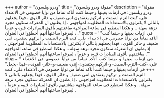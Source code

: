 +++
author = "ودرو ويلسون"
title = "مقولة ودرو ويلسون"
description = "مقولة ودرو ويلسون: في ازمات بعينها و حينما كنت أتاكد تماماً من نوايا خصومي في الاعتداء علي، كنت التزم الصمت و اتركهم يعتقدون انني ضعيف و خائر القوى ، فهذا يجعلهم بالتالي لا يكترثون بالاستعدادات المطلوبـة لمواجهتي ، إذ يظنون ان المعركة ستكون مجرد نزهة سهلة .. و هكذا استطيع في ساعة المواجهة مباغتـتهم بأقوى المبادرات قـوة و عزماً ، ليعرفوا ساعتها أنهم أخطؤوا في العنوان ."
quote = '''في ازمات بعينها و حينما كنت أتاكد تماماً من نوايا خصومي في الاعتداء علي، كنت التزم الصمت و اتركهم يعتقدون انني ضعيف و خائر القوى ، فهذا يجعلهم بالتالي لا يكترثون بالاستعدادات المطلوبـة لمواجهتي ، إذ يظنون ان المعركة ستكون مجرد نزهة سهلة .. و هكذا استطيع في ساعة المواجهة مباغتـتهم بأقوى المبادرات قـوة و عزماً ، ليعرفوا ساعتها أنهم أخطؤوا في العنوان .'''
slug = "في-ازمات-بعينها-و-حينما-كنت-أتاكد-تماماً-من-نوايا-خصومي-في-الاعتداء-علي،-كنت-التزم-الصمت-و-اتركهم-يعتقدون-انني-ضعيف-و-خائر-القوى-،-فهذا-يجعل"
+++
في ازمات بعينها و حينما كنت أتاكد تماماً من نوايا خصومي في الاعتداء علي، كنت التزم الصمت و اتركهم يعتقدون انني ضعيف و خائر القوى ، فهذا يجعلهم بالتالي لا يكترثون بالاستعدادات المطلوبـة لمواجهتي ، إذ يظنون ان المعركة ستكون مجرد نزهة سهلة .. و هكذا استطيع في ساعة المواجهة مباغتـتهم بأقوى المبادرات قـوة و عزماً ، ليعرفوا ساعتها أنهم أخطؤوا في العنوان .
